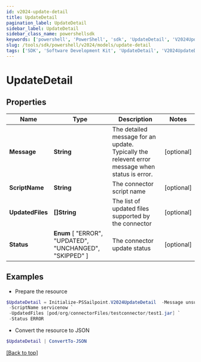 ```yaml
---
id: v2024-update-detail
title: UpdateDetail
pagination_label: UpdateDetail
sidebar_label: UpdateDetail
sidebar_class_name: powershellsdk
keywords: ['powershell', 'PowerShell', 'sdk', 'UpdateDetail', 'V2024UpdateDetail'] 
slug: /tools/sdk/powershell/v2024/models/update-detail
tags: ['SDK', 'Software Development Kit', 'UpdateDetail', 'V2024UpdateDetail']
---
```



# UpdateDetail

## Properties

Name | Type | Description | Notes
------------ | ------------- | ------------- | -------------
**Message** | **String** | The detailed message for an update. Typically the relevent error message when status is error. | [optional] 
**ScriptName** | **String** | The connector script name | [optional] 
**UpdatedFiles** | **[]String** | The list of updated files supported by the connector | [optional] 
**Status** |  **Enum** [  "ERROR",    "UPDATED",    "UNCHANGED",    "SKIPPED" ] | The connector update status | [optional] 

## Examples

- Prepare the resource
```powershell
$UpdateDetail = Initialize-PSSailpoint.V2024UpdateDetail  -Message unsupported xsd version, please ensure latest xsd version http://www.sailpoint.com/xsd/sailpoint_form_2_0.xsd is used for source config `
 -ScriptName servicenow `
 -UpdatedFiles [pod/org/connectorFiles/testconnector/test1.jar] `
 -Status ERROR
```

- Convert the resource to JSON
```powershell
$UpdateDetail | ConvertTo-JSON
```


[[Back to top]](#) 

